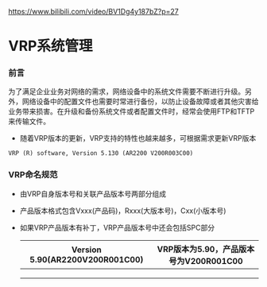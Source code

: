  https://www.bilibili.com/video/BV1Dg4y187bZ?p=27 

# VRP系统管理

### 前言

为了满足企业业务对网络的需求，网络设备中的系统文件需要不断进行升级。另外，网络设备中的配置文件也需要时常进行备份，以防止设备故障或者其他灾害给业务带来损害。在升级和备份系统文件或者配置文件时，经常会使用FTP和TFTP来传输文件。

* 随着VRP版本的更新，VRP支持的特性也越来越多，可根据需求更新VRP版本

```
VRP (R) software, Version 5.130 (AR2200 V200R003C00)
```

### VRP命名规范

* 由VRP自身版本号和关联产品版本号两部分组成

* 产品版本格式包含Vxxx(产品码)，Rxxx(大版本号)，Cxx(小版本号)

* 如果VRP产品版本有补丁，VRP产品版本号中还会包括SPC部分

  | Version 5.90(AR2200V200R001C00) | VRP版本为5.90，产品版本号为V200R001C00 |
  | ------------------------------- | -------------------------------------- |
  |                                 |                                        |
  |                                 |                                        |
  |                                 |                                        |

  


